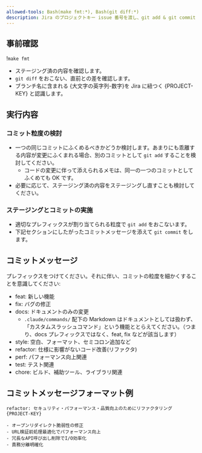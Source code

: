 ```yaml
---
allowed-tools: Bash(make fmt:*), Bash(git diff:*)
description: Jira のプロジェクトキー issue 番号を渡し、git add & git commit をします。
---
```


## 事前確認

!`make fmt`

- ステージング済の内容を確認します。
- `git diff` をおこない、直前との差を確認します。
- ブランチ名に含まれる {大文字の英字列-数字}を Jira に紐つく {PROJECT-KEY} と認識します。

## 実行内容

### コミット粒度の検討
- 一つの同じコミットにふくめるべきかどうか検討します。あまりにも乖離する内容が変更にふくまれる場合、別のコミットとして `git add` することを検討してください。
  - コードの変更に伴って添えられるメモは、同一の一つのコミットとしてふくめても OK です。
- 必要に応じて、ステージング済の内容をステージングし直すことも検討してください。

### ステージングとコミットの実施
- 適切なプレフィックスが割り当てられる粒度で `git add` をおこないます。
- 下記セクションにしたがったコミットメッセージを添えて `git commit` をします。

## コミットメッセージ
プレフィックスをつけてください。それに伴い、コミットの粒度を細かくすることを意識してください:

- feat: 新しい機能
- fix: バグの修正
- docs: ドキュメントのみの変更
  - `.claude/commands/` 配下の Markdown はドキュメントとしては扱わず、「カスタムスラッシュコマンド」という機能ととらえてください。（つまり、docs プレフィックスではなく、feat, fix などが該当します）
- style: 空白、フォーマット、セミコロン追加など
- refactor: 仕様に影響がないコード改善(リファクタ)
- perf: パフォーマンス向上関連
- test: テスト関連
- chore: ビルド、補助ツール、ライブラリ関連

## コミットメッセージフォーマット例
```
refactor: セキュリティ・パフォーマンス・品質向上のためにリファクタリング {PROJECT-KEY}

- オープンリダイレクト脆弱性の修正
- URL検証前処理最適化でパフォーマンス向上
- 冗長なAPI呼び出し削除でI/O効率化
- 責務分離明確化
```
